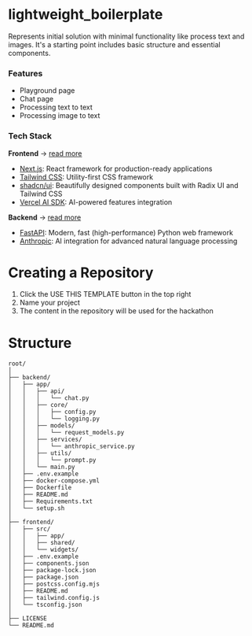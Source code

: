 # lightweight_boilerplate
Represents initial solution with minimal functionality like process text and images.
It's a starting point includes basic structure and essential components.

### Features
- Playground page
- Chat page
- Processing text to text
- Processing image to text

### Tech Stack

<b>Frontend</b>
-> [read more](frontend/README.md)

- [Next.js](https://nextjs.org/docs):                           React framework for production-ready applications
- [Tailwind CSS](https://tailwindcss.com/docs/installation):    Utility-first CSS framework
- [shadcn/ui](https://ui.shadcn.com/docs):                      Beautifully designed components built with Radix UI and Tailwind CSS
- [Vercel AI SDK](https://sdk.vercel.ai/docs/introduction):     AI-powered features integration

<b>Backend</b>
-> [read more](backend/README.md)

- [FastAPI](https://fastapi.tiangolo.com/):         Modern, fast (high-performance) Python web framework
- [Anthropic](https://docs.anthropic.com/en/home):       AI integration for advanced natural language processing

# Creating a Repository
1. Click the USE THIS TEMPLATE button in the top right
2. Name your project
3. The content in the repository will be used for the hackathon

# Structure
```
root/
│
├── backend/
│   ├── app/
│   │   ├── api/
│   │   │   └── chat.py
│   │   ├── core/
│   │   │   ├── config.py 
│   │   │   └── logging.py
│   │   ├── models/
│   │   │   └── request_models.py
│   │   ├── services/
│   │   │   └── anthropic_service.py
│   │   ├── utils/
│   │   │   └── prompt.py
│   │   └── main.py
│   ├── .env.example
│   ├── docker-compose.yml
│   ├── Dockerfile
│   ├── README.md
│   ├── Requirements.txt
│   └── setup.sh
│
├── frontend/
│   ├── src/
│   │   ├── app/
│   │   ├── shared/
│   │   └── widgets/
│   ├── .env.example
│   ├── components.json
│   ├── package-lock.json
│   ├── package.json
│   ├── postcss.config.mjs
│   ├── README.md
│   ├── tailwind.config.js
│   └── tsconfig.json
│
├── LICENSE
└── README.md
```
